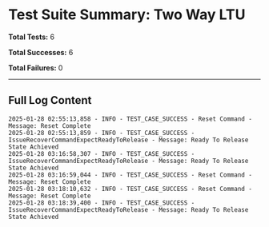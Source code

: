 # Test Suite Summary: Two Way LTU

**Total Tests:** 6

**Total Successes:** 6

**Total Failures:** 0

---

## Full Log Content

```
2025-01-28 02:55:13,858 - INFO - TEST_CASE_SUCCESS - Reset Command - Message: Reset Complete
2025-01-28 02:55:13,859 - INFO - TEST_CASE_SUCCESS - IssueRecoverCommandExpectReadyToRelease - Message: Ready To Release State Achieved
2025-01-28 03:16:58,307 - INFO - TEST_CASE_SUCCESS - IssueRecoverCommandExpectReadyToRelease - Message: Ready To Release State Achieved
2025-01-28 03:16:59,044 - INFO - TEST_CASE_SUCCESS - Reset Command - Message: Reset Complete
2025-01-28 03:18:10,632 - INFO - TEST_CASE_SUCCESS - Reset Command - Message: Reset Complete
2025-01-28 03:18:39,400 - INFO - TEST_CASE_SUCCESS - IssueRecoverCommandExpectReadyToRelease - Message: Ready To Release State Achieved
```
